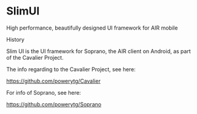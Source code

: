 SlimUI
======

High performance, beautifully designed UI framework for AIR mobile


History

Slim UI is the UI framework for Soprano, the AIR client on Android, as part of the Cavalier Project.

The info regarding to the Cavalier Project, see here:

https://github.com/powerytg/Cavalier

For info of Soprano, see here:

https://github.com/powerytg/Soprano


